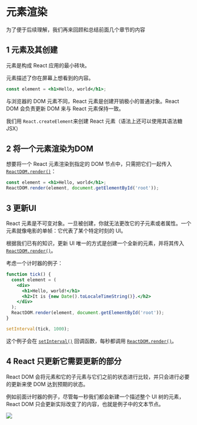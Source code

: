 # 元素渲染

为了便于后续理解，我们再来回顾和总结前面几个章节的内容

## 1 元素及其创建

元素是构成 React 应用的最小砖块。

元素描述了你在屏幕上想看到的内容。

```jsx
const element = <h1>Hello, world</h1>;
```

与浏览器的 DOM 元素不同，React 元素是创建开销极小的普通对象。React DOM 会负责更新 DOM 来与 React 元素保持一致。

我们用 `React.createElement`来创建 React 元素（语法上还可以使用其语法糖 JSX）

## 2 将一个元素渲染为DOM

想要将一个 React 元素渲染到指定的 DOM 节点中，只需把它们一起传入 [`ReactDOM.render()`](https://zh-hans.reactjs.org/docs/react-dom.html#render)：

```jsx
const element = <h1>Hello, world</h1>;
ReactDOM.render(element, document.getElementById('root'));
```

## 3 更新UI

React 元素是不可变对象。一旦被创建，你就无法更改它的子元素或者属性。一个元素就像电影的单帧：它代表了某个特定时刻的 UI。

根据我们已有的知识，更新 UI 唯一的方式是创建一个全新的元素，并将其传入 [`ReactDOM.render()`](https://zh-hans.reactjs.org/docs/react-dom.html#render)。

考虑一个计时器的例子：

```jsx
function tick() {
  const element = (
    <div>
      <h1>Hello, world!</h1>
      <h2>It is {new Date().toLocaleTimeString()}.</h2>
    </div>
  );
  ReactDOM.render(element, document.getElementById('root'));
}

setInterval(tick, 1000);
```

这个例子会在 [`setInterval()`](https://developer.mozilla.org/en-US/docs/Web/API/WindowTimers/setInterval) 回调函数，每秒都调用 [`ReactDOM.render()`](https://zh-hans.reactjs.org/docs/react-dom.html#render)。

## 4 React 只更新它需要更新的部分

React DOM 会将元素和它的子元素与它们之前的状态进行比较，并只会进行必要的更新来使 DOM 达到预期的状态。

例如前面计时器的例子，尽管每一秒我们都会新建一个描述整个 UI 树的元素，React DOM 只会更新实际改变了的内容，也就是例子中的文本节点。

![](https://melonvin-1302080640.cos.ap-shanghai.myqcloud.com/granular-dom-updates.gif)
